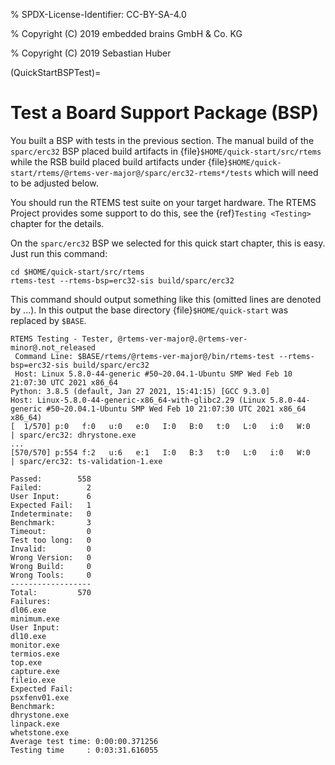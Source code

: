 % SPDX-License-Identifier: CC-BY-SA-4.0

% Copyright (C) 2019 embedded brains GmbH & Co. KG

% Copyright (C) 2019 Sebastian Huber

(QuickStartBSPTest)=

# Test a Board Support Package (BSP)

You built a BSP with tests in the previous section. The manual build of the
`sparc/erc32` BSP placed build artifacts in {file}`$HOME/quick-start/src/rtems`
while the RSB build placed build artifacts under
{file}`$HOME/quick-start/rtems/@rtems-ver-major@/sparc/erc32-rtems*/tests` which
will need to be adjusted below.

You should run the RTEMS test suite on your target hardware. The RTEMS Project
provides some support to do this, see the {ref}`Testing <Testing>` chapter for
the details.

On the `sparc/erc32` BSP we selected for this quick start chapter, this is
easy. Just run this command:

```none
cd $HOME/quick-start/src/rtems
rtems-test --rtems-bsp=erc32-sis build/sparc/erc32
```

This command should output something like this (omitted lines are denoted by
...). In this output the base directory {file}`$HOME/quick-start` was replaced
by `$BASE`.

```none
RTEMS Testing - Tester, @rtems-ver-major@.@rtems-ver-minor@.not_released
 Command Line: $BASE/rtems/@rtems-ver-major@/bin/rtems-test --rtems-bsp=erc32-sis build/sparc/erc32
 Host: Linux 5.8.0-44-generic #50~20.04.1-Ubuntu SMP Wed Feb 10 21:07:30 UTC 2021 x86_64
Python: 3.8.5 (default, Jan 27 2021, 15:41:15) [GCC 9.3.0]
Host: Linux-5.8.0-44-generic-x86_64-with-glibc2.29 (Linux 5.8.0-44-generic #50~20.04.1-Ubuntu SMP Wed Feb 10 21:07:30 UTC 2021 x86_64 x86_64)
[  1/570] p:0   f:0   u:0   e:0   I:0   B:0   t:0   L:0   i:0   W:0   | sparc/erc32: dhrystone.exe
...
[570/570] p:554 f:2   u:6   e:1   I:0   B:3   t:0   L:0   i:0   W:0   | sparc/erc32: ts-validation-1.exe

Passed:        558
Failed:          2
User Input:      6
Expected Fail:   1
Indeterminate:   0
Benchmark:       3
Timeout:         0
Test too long:   0
Invalid:         0
Wrong Version:   0
Wrong Build:     0
Wrong Tools:     0
------------------
Total:         570
Failures:
dl06.exe
minimum.exe
User Input:
dl10.exe
monitor.exe
termios.exe
top.exe
capture.exe
fileio.exe
Expected Fail:
psxfenv01.exe
Benchmark:
dhrystone.exe
linpack.exe
whetstone.exe
Average test time: 0:00:00.371256
Testing time     : 0:03:31.616055
```
